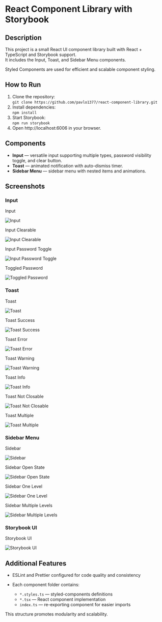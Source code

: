 # React Component Library with Storybook

## Description

This project is a small React UI component library built with React + TypeScript and Storybook support.  
It includes the Input, Toast, and Sidebar Menu components.

Styled Components are used for efficient and scalable component styling.

## How to Run

1. Clone the repository:  
   `git clone https://github.com/pavlo1377/react-component-library.git`
2. Install dependencies:  
   `npm install`
3. Start Storybook:  
   `npm run storybook`
4. Open http://localhost:6006 in your browser.

## Components

- **Input** — versatile input supporting multiple types, password visibility toggle, and clear button.
- **Toast** — animated notification with auto-dismiss timer.
- **Sidebar Menu** — sidebar menu with nested items and animations.

## Screenshots

### Input

Input

![Input](public/screenshots/image-3.png)

Input Clearable

![Input Clearable](public/screenshots/image-4.png)

Input Password Toggle

![Input Password Toggle](public/screenshots/image-5.png)

Toggled Password

![Toggled Password](public/screenshots/image-6.png)

### Toast

Toast

![Toast](public/screenshots/image-7.png)

Toast Success

![Toast Success](public/screenshots/image-8.png)

Toast Error

![Toast Error](public/screenshots/image-9.png)

Toast Warning

![Toast Warning](public/screenshots/image-10.png)

Toast Info

![Toast Info](public/screenshots/image-11.png)

Toast Not Closable

![Toast Not Closable](public/screenshots/image-12.png)

Toast Multiple

![Toast Multiple](public/screenshots/image-13.png)

### Sidebar Menu

Sidebar

![Sidebar](public/screenshots/image-14.png)

Sidebar Open State

![Sidebar Open State](public/screenshots/image-15.png)

Sidebar One Level

![Sidebar One Level](public/screenshots/image-16.png)

Sidebar Multiple Levels

![Sidebar Multiple Levels](public/screenshots/image-18.png)

### Storybook UI

Storybook UI

![Storybook UI](public/screenshots/image.png)

## Additional Features

- ESLint and Prettier configured for code quality and consistency



- Each component folder contains:
  - `*.styles.ts` — styled-components definitions
  - `*.tsx` — React component implementation
  - `index.ts` — re-exporting component for easier imports

This structure promotes modularity and scalability.
